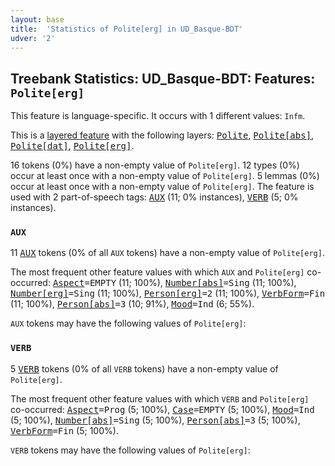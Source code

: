 ```yaml
---
layout: base
title:  'Statistics of Polite[erg] in UD_Basque-BDT'
udver: '2'
---
```


## Treebank Statistics: UD_Basque-BDT: Features: `Polite[erg]`

This feature is language-specific.
It occurs with 1 different values: `Infm`.

This is a <a href="../../u/overview/feat-layers.html">layered feature</a> with the following layers: <tt><a href="eu_bdt-feat-Polite.html">Polite</a></tt>, <tt><a href="eu_bdt-feat-Polite-abs.html">Polite[abs]</a></tt>, <tt><a href="eu_bdt-feat-Polite-dat.html">Polite[dat]</a></tt>, <tt><a href="eu_bdt-feat-Polite-erg.html">Polite[erg]</a></tt>.

16 tokens (0%) have a non-empty value of `Polite[erg]`.
12 types (0%) occur at least once with a non-empty value of `Polite[erg]`.
5 lemmas (0%) occur at least once with a non-empty value of `Polite[erg]`.
The feature is used with 2 part-of-speech tags: <tt><a href="eu_bdt-pos-AUX.html">AUX</a></tt> (11; 0% instances), <tt><a href="eu_bdt-pos-VERB.html">VERB</a></tt> (5; 0% instances).

### `AUX`

11 <tt><a href="eu_bdt-pos-AUX.html">AUX</a></tt> tokens (0% of all `AUX` tokens) have a non-empty value of `Polite[erg]`.

The most frequent other feature values with which `AUX` and `Polite[erg]` co-occurred: <tt><a href="eu_bdt-feat-Aspect.html">Aspect</a></tt><tt>=EMPTY</tt> (11; 100%), <tt><a href="eu_bdt-feat-Number-abs.html">Number[abs]</a></tt><tt>=Sing</tt> (11; 100%), <tt><a href="eu_bdt-feat-Number-erg.html">Number[erg]</a></tt><tt>=Sing</tt> (11; 100%), <tt><a href="eu_bdt-feat-Person-erg.html">Person[erg]</a></tt><tt>=2</tt> (11; 100%), <tt><a href="eu_bdt-feat-VerbForm.html">VerbForm</a></tt><tt>=Fin</tt> (11; 100%), <tt><a href="eu_bdt-feat-Person-abs.html">Person[abs]</a></tt><tt>=3</tt> (10; 91%), <tt><a href="eu_bdt-feat-Mood.html">Mood</a></tt><tt>=Ind</tt> (6; 55%).

`AUX` tokens may have the following values of `Polite[erg]`:


### `VERB`

5 <tt><a href="eu_bdt-pos-VERB.html">VERB</a></tt> tokens (0% of all `VERB` tokens) have a non-empty value of `Polite[erg]`.

The most frequent other feature values with which `VERB` and `Polite[erg]` co-occurred: <tt><a href="eu_bdt-feat-Aspect.html">Aspect</a></tt><tt>=Prog</tt> (5; 100%), <tt><a href="eu_bdt-feat-Case.html">Case</a></tt><tt>=EMPTY</tt> (5; 100%), <tt><a href="eu_bdt-feat-Mood.html">Mood</a></tt><tt>=Ind</tt> (5; 100%), <tt><a href="eu_bdt-feat-Number-abs.html">Number[abs]</a></tt><tt>=Sing</tt> (5; 100%), <tt><a href="eu_bdt-feat-Person-abs.html">Person[abs]</a></tt><tt>=3</tt> (5; 100%), <tt><a href="eu_bdt-feat-VerbForm.html">VerbForm</a></tt><tt>=Fin</tt> (5; 100%).

`VERB` tokens may have the following values of `Polite[erg]`:


